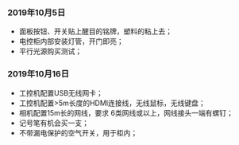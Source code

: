 ### 2019年10月5日
* 面板按钮、开关贴上醒目的铭牌，塑料的粘上去；
* 电控柜内部安装灯管，开门即亮；
* 平行光源购买测试；

### 2019年10月16日
* 工控机配置USB无线网卡；
* 工控机配置>5m长度的HDMI连接线，无线鼠标，无线键盘；
* 相机配置15m长的网线，要求 6类网线或以上，网线接头一端有螺钉；
* 记号笔有机会买一支；
* 不带漏电保护的空气开关，用于柜内；
